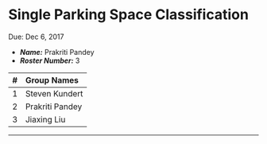 Single Parking Space Classification
==============================
Due: Dec 6, 2017

- ***Name:*** Prakriti Pandey
- ***Roster Number:*** 3

|   #   |Group Names |
|:----:|:------------------|
|    1 |  Steven Kundert    |
|    2 |     Prakriti Pandey |
|    3 |            Jiaxing Liu   |

----

